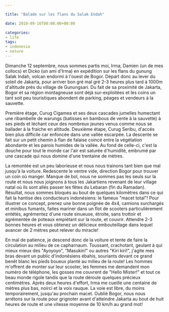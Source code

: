```yaml
---

title: "Balade sur les flans du Salak Endah"

date: 2010-09-16T00:08:00+00:00

categories: 
- life
tags:
- indonesia
- nature
---
```


Dimanche 12 septembre, nous sommes partis moi, Irma, Damien (un de mes collocs) et Dicko (un ami d'Irma) en expédition sur les flans du gunung Salak Indah, volcan endormi à l'ouest de Bogor. Départ donc au lever du soleil de Jakarta, pour arriver bon gré mal gré 2-3 heures plus tard à 1000m d'altitude près du village de Gunungsari. Du fait de sa proximité de Jakarta, Bogor et sa région montagneuse sont déjà sur-exploitées et les coins un tant soit peu touristiques abondent de parking, péages et vendeurs à la sauvette.

 Première étage, Curug Cigamea et ses deux cascades jumelles humectant une ribambelle de warungs (batisses en bambous de vente à la sauvette) à ses pieds et léchant ceux des nombreux jeunes venus comme nous se ballader à la fraiche en altitude. Deuxième étape, Curug Seribu, d'accés bien plus difficile car enfoncée dans une vallée escarpée. La descente se fait sur un petit chemin à flan de falaise coincé entre la végétation abondante et les parois humides de la vallée. Au fond de celle-ci, c'est la douche pour tout le monde car l'air est saturée d'humidité, embrumé par une cascade qui nous domine d'une trentaine de mètres.

 La remontée est un peu laborieuse et nous nous trainons tant bien que mal jusqu'à la voiture. Redescente le ventre vide, direction Bogor pour trouver un coin où manger. Manque de bol, nous ne sommes pas les seuls sur la route et nous nous joignons à tous les Jakartiens revenant de leur village natal où ils sont allés passer les fêtes du Lebaran (fin du Ramadan). Résultat, nous sommes bloqués au bout de quelques kilomètres dans ce qui fait la hantise des conducteurs indonésiens: le fameux "macet total"! Pour illustrer ce concept, prenez une bonne poignée de 4x4, camions surchargés et minibus fumants, faites mariner dans un flot de scooters particulièrement entétés, agrémentez d'une route sinueuse, étroite, sans trottoir et agrémentée de poteaux empiétant sur la route, et couvrir. Attendre 2-3 bonnes heures et vous obtenez un délicieux embouteillage dans lequel avancer de 2 mètres peut relever du miracle!
 
 En mal de patience, je descend donc de la voiture et tente de faire la circulation au milieu de ce capharnaum. Toussant, crachotant, geulant à qui mieux mieux des "Ayoyoyo", "Masukin!" ou autres "Kiri kiri!", j'agite mes bras devant un public d'indonésiens ébahis, souriants devant ce grand benêt blanc les pieds boueux planté au milieu de la route! Les hommes m'offrent de monter sur leur scooter, les femmes me demandent mon numéro de téléphone, les gosses me couvrent de "Hello Mister!" et tout ce beau monde rigole tandis que la route déroule quelques précieux centimètres. Après deux heures d'effort, Irma me cueille une centaine de mètres plus bas, noirci et la voix rauque. La voie est libre, du moins temporairement, jusqu'au prochain macet. Oublié Bogor, nous nous arrétons sur la route pour grignoter avant d'atteindre Jakarta au bout de huit heures de route et une vitesse moyenne de 10 km/h au grand mot!
